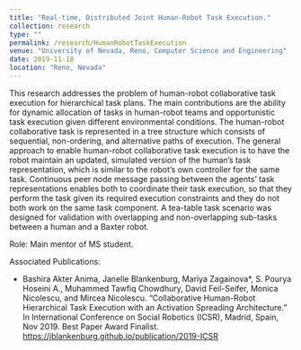```yaml
---
title: "Real-time, Distributed Joint Human-Robot Task Execution."
collection: research
type: ""
permalink: /research/HumanRobotTaskExecution
venue: "University of Nevada, Reno, Computer Science and Engineering"
date: 2019-11-18
location: "Reno, Nevada"
---
```

This research addresses the problem of human-robot collaborative task execution for hierarchical task plans. The main contributions are the ability for dynamic allocation of tasks in human-robot teams and opportunistic task execution given different environmental conditions. The human-robot collaborative task is represented in a tree structure which consists of sequential, non-ordering, and alternative paths of execution. The general approach to enable human-robot collaborative task execution is to have the robot maintain an updated, simulated version of the human’s task representation, which is similar to the robot’s own controller for the same task. Continuous peer node message passing between the agents’ task representations enables both to coordinate their task execution, so that they perform the task given its required execution constraints and they do not both work on the same task component. A tea-table task scenario was designed for validation with overlapping and non-overlapping sub-tasks between a human and a Baxter robot.

Role: Main mentor of MS student.

Associated Publications: 
* Bashira Akter Anima, Janelle Blankenburg, Mariya Zagainova*, S. Pourya Hoseini A., Muhammed Tawfiq Chowdhury, David Feil-Seifer, Monica Nicolescu, and Mircea Nicolescu. “Collaborative Human-Robot Hierarchical Task Execution with an Activation Spreading Architecture.” In International Conference on Social Robotics (ICSR), Madrid, Spain, Nov 2019. Best Paper Award Finalist. <https://jblankenburg.github.io/publication/2019-ICSR>
